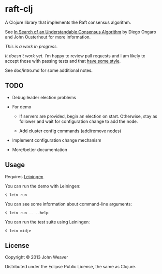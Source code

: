 # raft-clj

A Clojure library that implements the Raft consensus algorithm.

See [In Search of an Understandable Consensus Algorithm](https://ramcloud.stanford.edu/wiki/download/attachments/11370504/raft.pdf) by Diego Ongaro and John Ousterhout for more information.


*This is a work in progress.*


*It doesn't work yet.* I'm happy to review pull requests and I am likely to accept
those with passing tests and that [have some style](https://github.com/bbatsov/clojure-style-guide).


See doc/intro.md for some additional notes.


## TODO

- Debug leader election problems

- For demo

  - If servers are provided, begin an election on start. Otherwise, stay as follower and wait for configuration change to add the node.

  - Add cluster config commands (add/remove nodes)

- Implement configuration change mechanism

- More/better documentation


## Usage

Requires [Leiningen](https://github.com/technomancy/leiningen).


You can run the demo with Leiningen:

    $ lein run


You can see some information about command-line arguments:


    $ lein run -- --help


You can run the test suite using Leiningen:

    $ lein midje



## License

Copyright © 2013 John Weaver

Distributed under the Eclipse Public License, the same as Clojure.
